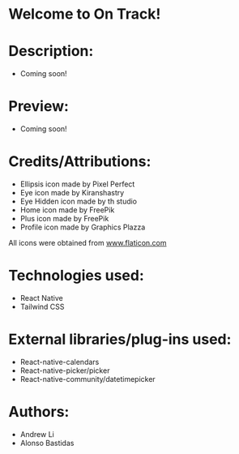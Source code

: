 # Welcome to On Track!

# Description:
- Coming soon!

# Preview:
- Coming soon!

# Credits/Attributions:
- Ellipsis icon made by Pixel Perfect
- Eye icon made by Kiranshastry
- Eye Hidden icon made by th studio
- Home icon made by FreePik
- Plus icon made by FreePik
- Profile icon made by Graphics Plazza

All icons were obtained from www.flaticon.com

# Technologies used:
- React Native
- Tailwind CSS

# External libraries/plug-ins used:
- React-native-calendars
- React-native-picker/picker
- React-native-community/datetimepicker

# Authors:
- Andrew Li
- Alonso Bastidas



